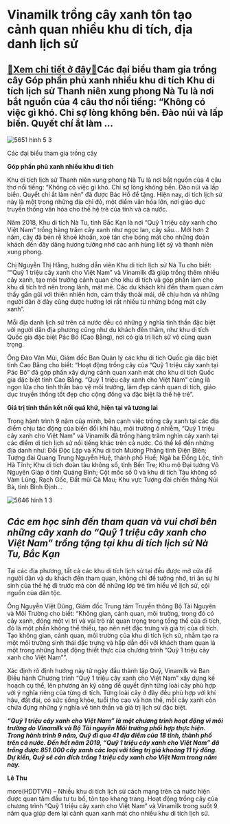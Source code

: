 Vinamilk trồng cây xanh tôn tạo cảnh quan nhiều khu di tích, địa danh lịch sử
=============================================================================

[:gift:Xem chi tiết ở đây:gift:](https://hddtvn.com/vinamilk-trong-cay-xanh-ton-tao-canh-quan-nhieu-khu-di-tich-dia-danh-lich-su/)Các đại biểu tham gia trồng cây Góp phần phủ xanh nhiều khu di tích Khu di tích lịch sử Thanh niên xung phong Nà Tu là nơi bắt nguồn của 4 câu thơ nổi tiếng: “Không có việc gì khó. Chỉ sợ lòng không bền. Đào núi và lấp biển. Quyết chí ắt làm …
---------------------------------------------------------------------------------------------------------------------------------------------------------------------------------------------------------------------------------------------------





![5651 hinh 5 3](https://hddtvn.com/wp-content/uploads/2021/01/5651_Hinh_5-3.jpg "undefined")


Các đại biểu tham gia trồng cây



**Góp phần phủ xanh nhiều khu di tích** 


Khu di tích lịch sử Thanh niên xung phong Nà Tu là nơi bắt nguồn của 4 câu thơ nổi tiếng: “Không có việc gì khó. Chỉ sợ lòng không bền. Đào núi và lấp biển. Quyết chí ắt làm nên” đã được Bác Hồ đề tặng. Hiện nay, di tích lịch sử này là một trong những địa chỉ đỏ, một điểm văn hóa lớn, nơi giáo dục truyền thống văn hóa cho thế hệ trẻ của tỉnh và cả nước.


Năm 2018, Khu di tích Nà Tu, tỉnh Bắc Kạn là nơi “Quỹ 1 triệu cây xanh cho Việt Nam” trồng hàng trăm cây xanh như ngọc lan, cây sấu… Mới hơn 2 năm, cây đã bén rễ khoẻ khoắn, xoè tán che bóng mát cho những đoàn khách đến đây dâng hương tưởng nhớ các anh hùng liệt sỹ và thanh niên xung phong.


Chị Nguyễn Thị Hằng, hướng dẫn viên Khu di tích lịch sử Nà Tu cho biết: ““Quỹ 1 triệu cây xanh cho Việt Nam” và Vinamilk đã giúp trồng thêm nhiều cây xanh, tạo môi trường cảnh quan cho khu di tích và góp phần làm cho khu di tích trở nên trong lành, mát mẻ. Các du khách khi đến tham quan cảm thấy gần gũi với thiên nhiên hơn, cảm thấy thoải mái, dễ chịu hơn và những người dân ở đây cũng được hưởng lợi rất nhiều từ những bóng mát cây xanh”.


Mỗi địa danh lịch sử trên cả nước đều có những ý nghĩa tinh thần đặc biệt với người dân địa phương cũng như du khách đến thăm, như khu di tích Quốc gia đặc biệt Pác Bó (Cao Bằng), nơi có giá trị lịch sử vô cùng quan trọng.


Ông Đào Văn Mùi, Giám đốc Ban Quản lý các khu di tích Quốc gia đặc biệt tỉnh Cao Bằng cho biết: “Hoạt động trồng cây của “Quỹ 1 triệu cây xanh tại Pác Bó” đã góp phần xây dựng cảnh quan xanh mát cho khu di tích Quốc gia đặc biệt tỉnh Cao Bằng. “Quỹ 1 triệu cây xanh cho Việt Nam” cũng là ngọn lửa cho tinh thần bảo vệ môi trường, làm đẹp cảnh quan di tích, giáo dục truyền thống tốt đẹp cho cộng đồng và đặc biệt là thế hệ trẻ”.


**Giá trị tinh thần kết nối quá khứ, hiện tại và tương lai** 


Trong hành trình 9 năm của mình, bên cạnh việc trồng cây xanh tại các địa điểm chịu tác động của biến đổi khí hậu, môi trường ô nhiễm, “Quỹ 1 triệu cây xanh cho Việt Nam” và Vinamilk đã trồng hàng trăm nghìn cây xanh tại các điểm di tích lịch sử nổi tiếng khác trên cả nước. Có thể kể đến những địa danh như: Đồi Độc Lập và Khu di tích Mường Phăng tỉnh Điện Biên; Tượng đài Quang Trung Nguyễn Huệ, thành phố Huế; Ngã ba Đồng Lộc, tỉnh Hà Tĩnh; Khu di tích đoàn tàu không số, tỉnh Bến Tre; Khu mộ Đại tướng Võ Nguyên Giáp ở tỉnh Quảng Bình; Cột mốc số 0 và khu di tích Tàu không số Vàm Lũng, Rạch Gốc, Đất mũi Cà Mau; Khu vực Tượng đài chiến thắng Núi Bà, tỉnh Bình Định…





![5646 hinh 1 3](https://hddtvn.com/wp-content/uploads/2021/01/5646_Hinh_1-3.jpg "undefined")



*Các em học sinh đến tham quan và vui chơi bên những cây xanh do “Quỹ 1 triệu cây xanh cho Việt Nam” trồng tặng tại* *khu di tích lịch sử Nà Tu, Bắc Kạn*
---------------------------------------------------------------------------------------------------------------------------------------------------------






Tại các địa phương, tất cả các khu di tích lịch sử tại đều được mở cửa để người dân và du khách đến tham quan, không chỉ để tưởng nhớ, tri ân sự hi sinh của thế hệ đi trước mà còn để những lớp trẻ tìm hiểu về lịch sử, cội nguồn của dân tộc.


Ông Nguyễn Việt Dũng, Giám đốc Trung tâm Truyền thông Bộ Tài Nguyên và Môi Trường cho biết: “Không gian, cảnh quan, môi trường, trong đó có cây xanh, đóng một vị trí và vai trò rất quan trọng trong tổng thể của di tích, đó là một phần không thể thiếu, tạo nên nét đặc trưng và giá trị của di tích. Tạo không gian, cảnh quan, môi trường của khu di tích lịch sử, nhằm tạo ra một môi trường sinh thái đặc trưng và hấp dẫn đối với khách tham quan là một trong những hoạt động thiết thực của chương trình “Quỹ 1 triệu cây xanh cho Việt Nam””.


Xác định rõ định hướng này từ ngày đầu thành lập Quỹ, Vinamilk và Ban Điều hành Chương trình “Quỹ 1 triệu cây xanh cho Việt Nam” xây dựng kế hoạch cụ thể, lên phương án kỹ càng để quyết định từng loài cây phù hợp với ý nghĩa riêng của từng di tích. Từng loài cây ở đây đều phù hợp với khí hậu, đất đai, có sức sống khỏe, tuổi thọ cao và hơn thế, mỗi cây xanh còn chứa đựng những ý nghĩa về tinh thần và giá trị lịch sử đặc biệt.





***“Quỹ 1 triệu cây xanh cho Việt Nam” là một chương trình hoạt động vì môi trường do Vinamilk và Bộ Tài nguyên Môi trường phối hợp thực hiện. Trong hành trình 9 năm, Quỹ đi qua 41 địa điểm của 18 tỉnh, thành phố trên cả nước. Đến hết năm 2019, “Quỹ 1 triệu cây xanh cho Việt Nam” đã trồng được 851.000 cây xanh các loại với tổng trị giá khoảng 11 tỷ đồng. Dự kiến, Quỹ sẽ cán đích trồng 1 triệu cây xanh cho Việt Nam trong năm nay.***




**Lê Thu**



more(HDDTVN) – Nhiều khu di tích lịch sử cách mạng trên cả nước hiện được quan tâm đầu tư tu bổ, tôn tạo khang trang. Hoạt động trồng cây của chương trình “Quỹ 1 triệu cây xanh cho Việt Nam” và Vinamilk trong suốt 9 năm qua giúp đem lại cảnh quan xanh mát cho nhiều khu di tích lịch sử.

